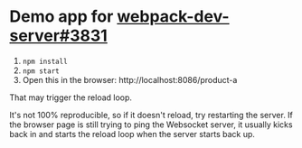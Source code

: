 # Demo app for [webpack-dev-server#3831](https://github.com/webpack/webpack-dev-server/issues/3831)

1. `npm install`
2. `npm start`
3. Open this in the browser: http://localhost:8086/product-a

That may trigger the reload loop.

It's not 100% reproducible, so if it doesn't reload, try restarting the server. If the browser page is still trying to ping the Websocket server, it usually kicks back in and starts the reload loop when the server starts back up.
